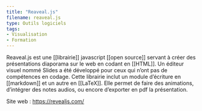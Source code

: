 ```yaml
---
title: "Reaveal.js"
filename: reaveal.js
type: Outils logiciels
tags:
- Visualisation
- Formation
---
```


Reaveal.js est une [[librairie]] javascript [[open source]] servant à créer des présentations diaporama sur le web en codant en [[HTML]]. Un éditeur visuel nommé Slides a été développé pour ceux qui n’ont pas de compétences en codage. Cette librairie inclut un module d’écriture en [[markdown]] et un autre en [[LaTeX]]. Elle permet de faire des animations, d’intégrer des notes audios, ou encore d’exporter en pdf la présentation.

Site web : <https://revealjs.com/>

